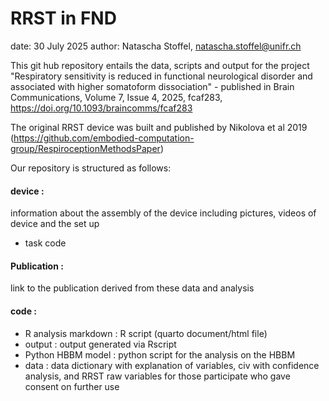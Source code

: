 # RRST in FND

 date: 		30 July 2025
 author: 	Natascha Stoffel, natascha.stoffel@unifr.ch
 
This git hub repository entails the data, scripts and output for the project "Respiratory sensitivity is reduced in functional neurological disorder and associated with higher somatoform dissociation" - published in Brain Communications, Volume 7, Issue 4, 2025, fcaf283, https://doi.org/10.1093/braincomms/fcaf283


The original RRST device was built and published by Nikolova et al 2019
(https://github.com/embodied-computation-group/RespiroceptionMethodsPaper)


Our repository is structured as follows:

#### device :	
information about the assembly of the device including pictures, videos of device and the set up
-  task code

#### Publication :	
link to the publication derived from these data and analysis

#### code :		
-  R analysis markdown :  R script (quarto document/html file)
-  output : output generated via Rscript
-  Python HBBM model :  python script for the analysis on the HBBM
-  data :  data dictionary with explanation of variables, civ with confidence analysis, and RRST raw variables for those participate who gave consent on further use
        



